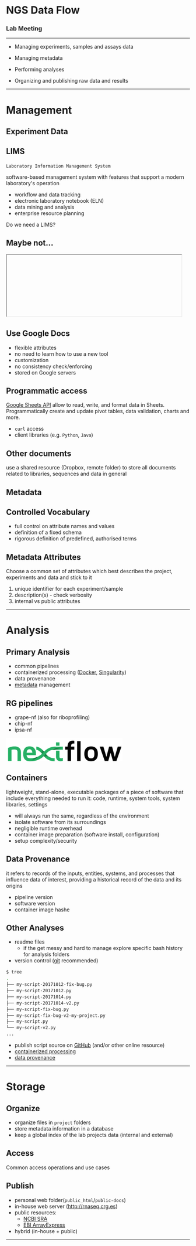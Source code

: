 # NGS Data Flow 

### Lab Meeting<!-- .element: style="margin-top: 1.2em;"-->

------

- Managing experiments, samples and assays data 

- Managing metadata

- Performing analyses

- Organizing and publishing raw data and results

------

# Management


## Experiment Data
<!-- .element: style="font-size: 2.8em"-->


## LIMS
`Laboratory Information Management System`

software-based management system with features that support a modern laboratory's operation <!-- panel -->

- workflow and data tracking
- electronic laboratory notebook (ELN)
- data mining and analysis
- enterprise resource planning



<!-- .slide: data-state="no-nav-bar" data-background="#111111" -->
<!-- .element: class="big light" -->
Do we need a LIMS?



## Maybe not...
<iframe style="width: 95%; height: 12em" data-src="../iframes/sheet.html"></iframe>


## Use Google Docs

- flexible attributes<!-- .element: class="icon plus" -->
- no need to learn how to use a new tool<!-- .element: class="icon plus" -->
- customization<!-- .element: class="icon plus" -->
- no consistency check/enforcing<!-- .element: class="icon minus" -->
- stored on Google servers<!-- .element: class="icon minus" -->


## Programmatic access

[Google Sheets API](https://developers.google.com/sheets/api/) allow to read, write, and format data in Sheets. Programmatically create and update pivot tables, data validation, charts and more.
<!-- panel -->

- `curl` access
- client libraries (e.g. `Python`, `Java`)


## Other documents

use a shared resource (Dropbox, remote folder) to store all documents related to libraries, sequences and data in general<!-- .element: class="panel panel-default" style="margin-top: 1.5em;" --> <i class="fa fa-question fa-lg blue"></i><i class="fa fa-question fa-lg red fa-rotate-180"></i>


## Metadata
<!-- .element: style="font-size: 2.8em"-->


## Controlled Vocabulary

- full control on attribute names and values<!-- .element: class="icon plus" -->
- definition of a fixed schema<!-- .element: class="icon minus" -->
- rigorous definition of predefined, authorised terms<!-- .element: class="icon minus" -->


## Metadata Attributes

Choose a common set of attributes which best describes the project, experiments and data and stick to it<!-- .element: class="panel panel-default" style="margin: 2em 0;"-->

1. unique identifier for each experiment/sample
1. description(s) - check verbosity
1. internal vs public attributes

------

# Analysis


## Primary Analysis

- common pipelines
- containerized processing ([Docker](https://www.docker.com)<!-- .element: class="extern" -->, [Singularity](http://singularity.lbl.gov)<!-- .element: class="extern" -->)
- data provenance
- [metadata](#/2/8) management


## RG pipelines
<!-- .element: style="margin-bottom: 0.5em;"-->

- grape-nf (also for riboprofiling) [<i class="fa fa-github fa-lg fa-right"></i>](https://github.com/guigolab/grape-nf)
- chip-nf [<i class="fa fa-github fa-lg fa-right"></i>](https://github.com/guigolab/chip-nf)
- ipsa-nf [<i  class="fa fa-github fa-lg fa-right"></i>](https://github.com/guigolab/ipsa-nf)

![Nextflow](../img/nextflow2014_no-bg.png)<!-- .element: style="height: 50px; "-->


## Containers

lightweight, stand-alone, executable packages of a piece of software that include everything needed to run it: code, runtime, system tools, system libraries, settings
<!-- .element: class="panel panel-default" style="margin: 2em 0;"-->

- will always run the same, regardless of the environment<!-- .element: class="icon plus" -->
- isolate software from its surroundings<!-- .element: class="icon plus" -->
- negligible runtime overhead<!-- .element: class="icon plus" -->
- container image preparation (software install, configuration)<!-- .element: class="icon minus" -->
- setup complexity/security<!-- .element: class="icon minus" -->


## Data Provenance

it refers to records of the inputs, entities, systems, and processes that influence data of interest, providing a historical record of the data and its origins
<!-- .element: class="panel panel-default" style="margin: 2em 0;"-->

- pipeline version
- software version
- container image hashe


## Other Analyses

- readme files
    - if the get messy and hard to manage <i class="fa fa-arrow-right blue"></i> explore specific bash history for analysis folders
- version control ([git](https://git-scm.com)<!-- .element: class="extern" --> recommended)
```bash
$ tree
.
├── my-script-20171012-fix-bug.py
├── my-script-20171012.py
├── my-script-20171014.py
├── my-script-20171014-v2.py
├── my-script-fix-bug.py
├── my-script-fix-bug-v2-my-project.py
├── my-script.py
└── my-script-v2.py
...
```
- publish script source on [GitHub](https://github.com)<!-- .element: class="extern" --> (and/or other online resource)
- [containerized processing](#/3/3)
- [data provenance](#/3/4)

------

# Storage


## Organize

- organize files in `project` folders
- store metadata information in a database
- keep a global index of the lab projects data (internal and external)


## Access

Common access operations and use cases <i class="fa fa-question fa-lg blue"></i> <i class="fa fa-question fa-lg red fa-rotate-180"></i>


## Publish

- personal web folder(`public_html`/`public-docs`)
- in-house web server (http://rnaseq.crg.es)<!-- .element: class="extern" -->
- public resources:
    - [NCBI SRA](https://www.ncbi.nlm.nih.gov/sra)<!-- .element: class="extern" -->
    - [EBI ArrayExpress](https://www.ebi.ac.uk/arrayexpress/)<!-- .element: class="extern" -->
- hybrid (in-house + public)

------

<!-- .slide: data-background-image="../img/thank-you.png" data-background-size="50%" data-background-color="#fff"> -->
